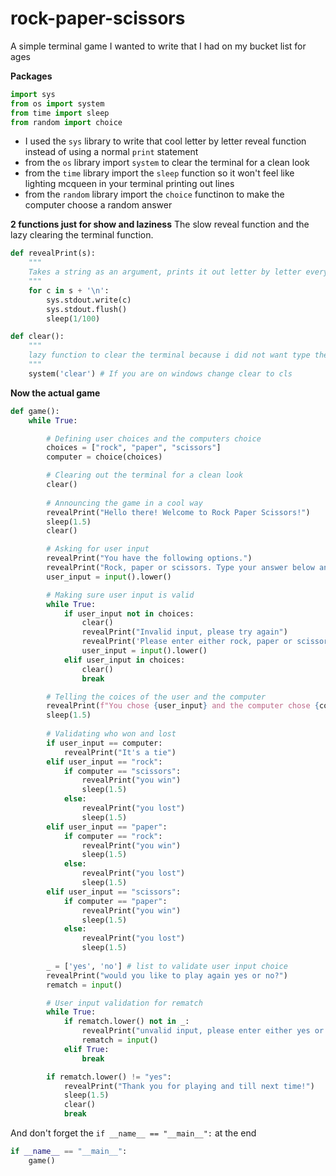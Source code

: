 # rock-paper-scissors
A simple terminal game I wanted to write that I had on my bucket list for ages

**Packages**
```python
import sys
from os import system
from time import sleep
from random import choice
```
* I used the `sys` library to write that cool letter by letter reveal function instead of using a normal `print` statement
* from the `os` library import `system` to clear the terminal for a clean look
* from the `time` library import the `sleep` function so it won't feel like lighting mcqueen in your terminal printing out lines
* from the `random` library import the `choice` functinon to make the computer choose a random answer

**2 functions just for show and laziness**
The slow reveal function and the lazy clearing the terminal function. 
```python
def revealPrint(s):
    """
    Takes a string as an argument, prints it out letter by letter every 100s of a second and jumps to the next line
    """
    for c in s + '\n':
        sys.stdout.write(c)
        sys.stdout.flush()
        sleep(1/100)

def clear():
    """
    lazy function to clear the terminal because i did not want type the whole os.system('clear') lol
    """
    system('clear') # If you are on windows change clear to cls
```

**Now the actual game**
```python
def game():
    while True:

        # Defining user choices and the computers choice
        choices = ["rock", "paper", "scissors"]
        computer = choice(choices)

        # Clearing out the terminal for a clean look
        clear()
        
        # Announcing the game in a cool way
        revealPrint("Hello there! Welcome to Rock Paper Scissors!")
        sleep(1.5)
        clear()

        # Asking for user input
        revealPrint("You have the following options.")
        revealPrint("Rock, paper or scissors. Type your answer below and press enter.")
        user_input = input().lower()

        # Making sure user input is valid
        while True:
            if user_input not in choices:
                clear()
                revealPrint("Invalid input, please try again")
                revealPrint('Please enter either rock, paper or scissors')
                user_input = input().lower()
            elif user_input in choices:
                clear()
                break

        # Telling the coices of the user and the computer
        revealPrint(f"You chose {user_input} and the computer chose {computer}")
        sleep(1.5)
         
        # Validating who won and lost
        if user_input == computer:
            revealPrint("It's a tie")
        elif user_input == "rock":
            if computer == "scissors":
                revealPrint("you win")
                sleep(1.5)
            else:
                revealPrint("you lost")
                sleep(1.5)
        elif user_input == "paper":
            if computer == "rock":
                revealPrint("you win")
                sleep(1.5)
            else:
                revealPrint("you lost")
                sleep(1.5)
        elif user_input == "scissors":
            if computer == "paper":
                revealPrint("you win")
                sleep(1.5)
            else:
                revealPrint("you lost")
                sleep(1.5)
        
        _ = ['yes', 'no'] # list to validate user input choice
        revealPrint("would you like to play again yes or no?") 
        rematch = input()

        # User input validation for rematch
        while True:
            if rematch.lower() not in _:
                revealPrint("unvalid input, please enter either yes or no.")
                rematch = input()
            elif True:
                break

        if rematch.lower() != "yes":
            revealPrint("Thank you for playing and till next time!")
            sleep(1.5)
            clear()
            break
```
And don't forget the `if __name__ == "__main__":` at the end
```python
if __name__ == "__main__":
    game()
```
